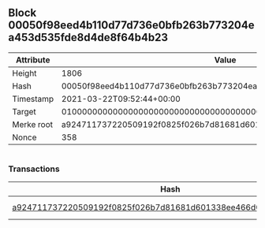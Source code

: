 ## Block 00050f98eed4b110d77d736e0bfb263b773204ea453d535fde8d4de8f64b4b23

Attribute | Value
--- | ---
Height | 1806
Hash | 00050f98eed4b110d77d736e0bfb263b773204ea453d535fde8d4de8f64b4b23
Timestamp | 2021-03-22T09:52:44+00:00
Target | 0100000000000000000000000000000000000000000000000000000000000000
Merke root | a924711737220509192f0825f026b7d81681d601338ee466d0b5b3f8927c172e
Nonce | 358

```

```

### Transactions

Hash | Amount
--- | ---
[a924711737220509192f0825f026b7d81681d601338ee466d0b5b3f8927c172e](a924711737220509192f0825f026b7d81681d601338ee466d0b5b3f8927c172e.md) | 10.00000000 SKEPTI 
